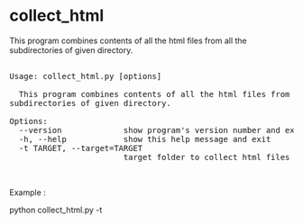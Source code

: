 # collect_html
This program combines contents of all the html files from all the subdirectories of given directory.


<pre>

Usage: collect_html.py [options]

  This program combines contents of all the html files from all the
subdirectories of given directory.

Options:
  --version             show program's version number and exit
  -h, --help            show this help message and exit
  -t TARGET, --target=TARGET
                        target folder to collect html files


</pre>


Example :

python collect_html.py -t <foldername>




